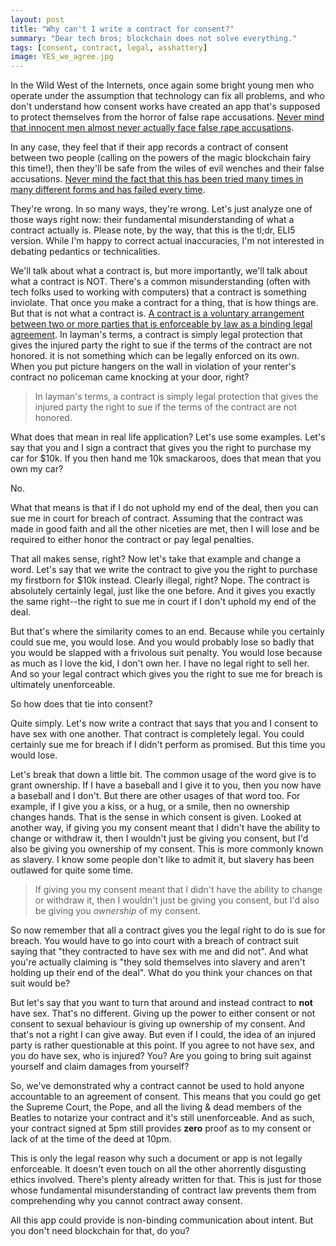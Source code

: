 ```yaml
---
layout: post
title: "Why can't I write a contract for consent?"
summary: "Dear tech bros; blockchain does not solve everything."
tags: [consent, contract, legal, asshattery]
image: YES_we_agree.jpg
---
```

In the Wild West of the Internets, once again some bright young men who operate
under the assumption that technology can fix all problems, and who don't
understand how consent works have created an app that's supposed to protect
themselves from the horror of false rape accusations. [Never mind that innocent
men almost never actually face false rape accusations](https://qz.com/980766/the-truth-about-false-rape-accusations/).

In any case, they feel that if their app records a contract of consent between
two people (calling on the powers of the magic blockchain fairy this time!),
then they'll be safe from the wiles of evil wenches and their false accusations.
[Never mind the fact that this has been tried many times in many different forms
and has failed every time](https://www.google.com/search?q=consent+contract+application).

They're wrong. In so many ways, they're wrong. Let's just analyze one of those
ways right now: their fundamental misunderstanding of what a contract actually
is. Please note, by the way, that this is the tl;dr, ELI5 version. While I'm
happy to correct actual inaccuracies, I'm not interested in debating pedantics
or technicalities.

We'll talk about what a contract is, but more importantly, we'll talk about what
a contract is NOT. There's a common misunderstanding (often with tech folks used
to working with computers) that a contract is something inviolate. That once you
make a contract for a thing, that is how things are. But that is not what a
contract is. [A contract is a voluntary arrangement between two or more parties
that is enforceable by law as a binding legal agreement](https://en.wikipedia.org/wiki/Contract).
In layman's terms, a contract is simply legal protection that gives the injured
party the right to sue if the terms of the contract are not honored. it is not
something which can be legally enforced on its own. When you put picture hangers
on the wall in violation of your renter's contract no policeman came knocking at
your door, right?

> In layman's terms, a contract is simply legal protection that gives the injured
> party the right to sue if the terms of the contract are not honored.

What does that mean in real life application? Let's use some examples. Let's say
that you and I sign a contract that gives you the right to purchase my car for
$10k. If you then hand me 10k smackaroos, does that mean that you own my car?

No.

What that means is that if I do not uphold my end of the deal, then you can sue
me in court for breach of contract. Assuming that the contract was made in good
faith and all the other niceties are met, then I will lose and be required to
either honor the contract or pay legal penalties.

That all makes sense, right? Now let's take that example and change a word.
Let's say that we write the contract to give you the right to purchase my
firstborn for $10k instead. Clearly illegal, right? Nope. The contract is
absolutely certainly legal, just like the one before. And it gives you exactly
the same right--the right to sue me in court if I don't uphold my end of the
deal.

But that's where the similarity comes to an end. Because while you certainly
could sue me, you would lose. And you would probably lose so badly that you
would be slapped with a frivolous suit penalty. You would lose because as much
as I love the kid, I don't own her. I have no legal right to sell her. And so
your legal contract which gives you the right to sue me for breach is ultimately
unenforceable.

So how does that tie into consent?

Quite simply. Let's now write a contract that says that you and I consent to
have sex with one another. That contract is completely legal. You could
certainly sue me for breach if I didn't perform as promised. But this time you
would lose.

Let's break that down a little bit. The common usage of the word give is to
grant ownership. If I have a baseball and I give it to you, then you now have a
baseball and I don't. But there are other usages of that word too. For example,
if I give you a kiss, or a hug, or a smile, then no ownership changes hands.
That is the sense in which consent is given. Looked at another way, if giving
you my consent meant that I didn't have the ability to change or withdraw it,
then I wouldn't just be giving you consent, but I'd also be giving you ownership
of my consent. This is more commonly known as slavery. I know some people don't
like to admit it, but slavery has been outlawed for quite some time.

> If giving you my consent meant that I didn't have the ability to change or
> withdraw it, then I wouldn't just be giving you consent, but I'd also be giving
> you *ownership* of my consent.

So now remember that all a contract gives you the legal right to do is sue for
breach. You would have to go into court with a breach of contract suit saying
that "they contracted to have sex with me and did not". And what you're actually
claiming is "they sold themselves into slavery and aren't holding up their end
of the deal". What do you think your chances on that suit would be?

But let's say that you want to turn that around and instead contract to **not**
have sex. That's no different. Giving up the power to either consent or not consent
to sexual behaviour is giving up ownership of my consent. And that's not a right
I can give away. But even if I could, the idea of an injured party is rather
questionable at this point. If you agree to not have sex, and you do have sex,
who is injured? You? Are you going to bring suit against yourself and claim
damages from yourself?

So, we've demonstrated why a contract cannot be used to hold anyone accountable
to an agreement of consent. This means that you could go get the Supreme Court,
the Pope, and all the living & dead members of the Beatles to notarize your
contract and it's still unenforceable. And as such, your contract signed at 5pm
still provides **zero** proof as to my consent or lack of at the time of the
deed at 10pm.

This is only the legal reason why such a document or app is not legally
enforceable. It doesn't even touch on all the other ahorrently disgusting ethics
involved. There's plenty already written for that. This is just for those whose
fundamental misunderstanding of contract law prevents them from comprehending
why you cannot contract away consent.

All this app could provide is non-binding communication about intent. But you
don't need blockchain for that, do you?
